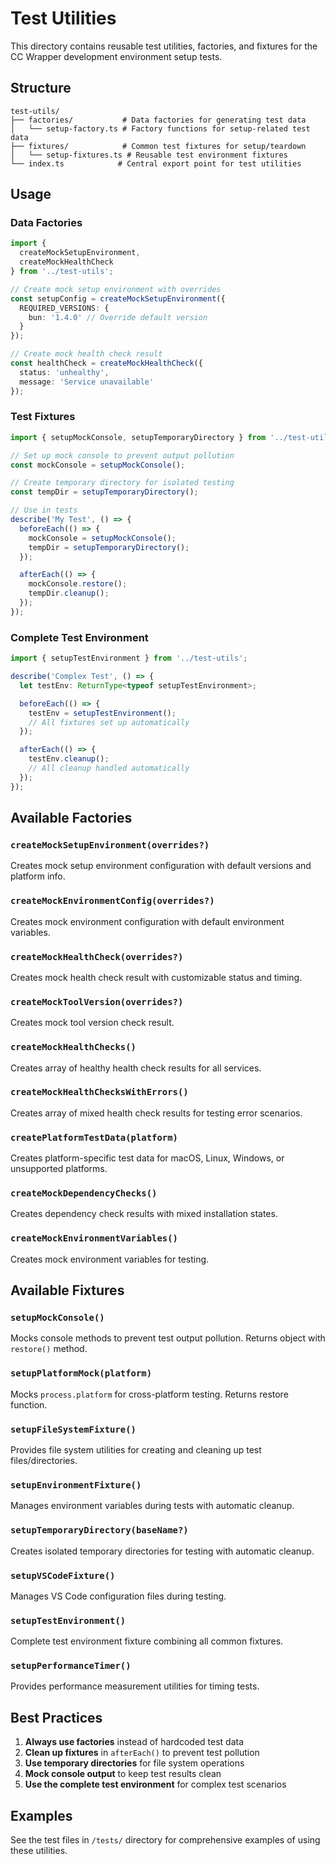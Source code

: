 # Test Utilities

This directory contains reusable test utilities, factories, and fixtures for the
CC Wrapper development environment setup tests.

## Structure

```
test-utils/
├── factories/           # Data factories for generating test data
│   └── setup-factory.ts # Factory functions for setup-related test data
├── fixtures/            # Common test fixtures for setup/teardown
│   └── setup-fixtures.ts # Reusable test environment fixtures
└── index.ts            # Central export point for test utilities
```

## Usage

### Data Factories

```typescript
import {
  createMockSetupEnvironment,
  createMockHealthCheck
} from '../test-utils';

// Create mock setup environment with overrides
const setupConfig = createMockSetupEnvironment({
  REQUIRED_VERSIONS: {
    bun: '1.4.0' // Override default version
  }
});

// Create mock health check result
const healthCheck = createMockHealthCheck({
  status: 'unhealthy',
  message: 'Service unavailable'
});
```

### Test Fixtures

```typescript
import { setupMockConsole, setupTemporaryDirectory } from '../test-utils';

// Set up mock console to prevent output pollution
const mockConsole = setupMockConsole();

// Create temporary directory for isolated testing
const tempDir = setupTemporaryDirectory();

// Use in tests
describe('My Test', () => {
  beforeEach(() => {
    mockConsole = setupMockConsole();
    tempDir = setupTemporaryDirectory();
  });

  afterEach(() => {
    mockConsole.restore();
    tempDir.cleanup();
  });
});
```

### Complete Test Environment

```typescript
import { setupTestEnvironment } from '../test-utils';

describe('Complex Test', () => {
  let testEnv: ReturnType<typeof setupTestEnvironment>;

  beforeEach(() => {
    testEnv = setupTestEnvironment();
    // All fixtures set up automatically
  });

  afterEach(() => {
    testEnv.cleanup();
    // All cleanup handled automatically
  });
});
```

## Available Factories

### `createMockSetupEnvironment(overrides?)`

Creates mock setup environment configuration with default versions and platform
info.

### `createMockEnvironmentConfig(overrides?)`

Creates mock environment configuration with default environment variables.

### `createMockHealthCheck(overrides?)`

Creates mock health check result with customizable status and timing.

### `createMockToolVersion(overrides?)`

Creates mock tool version check result.

### `createMockHealthChecks()`

Creates array of healthy health check results for all services.

### `createMockHealthChecksWithErrors()`

Creates array of mixed health check results for testing error scenarios.

### `createPlatformTestData(platform)`

Creates platform-specific test data for macOS, Linux, Windows, or unsupported
platforms.

### `createMockDependencyChecks()`

Creates dependency check results with mixed installation states.

### `createMockEnvironmentVariables()`

Creates mock environment variables for testing.

## Available Fixtures

### `setupMockConsole()`

Mocks console methods to prevent test output pollution. Returns object with
`restore()` method.

### `setupPlatformMock(platform)`

Mocks `process.platform` for cross-platform testing. Returns restore function.

### `setupFileSystemFixture()`

Provides file system utilities for creating and cleaning up test
files/directories.

### `setupEnvironmentFixture()`

Manages environment variables during tests with automatic cleanup.

### `setupTemporaryDirectory(baseName?)`

Creates isolated temporary directories for testing with automatic cleanup.

### `setupVSCodeFixture()`

Manages VS Code configuration files during testing.

### `setupTestEnvironment()`

Complete test environment fixture combining all common fixtures.

### `setupPerformanceTimer()`

Provides performance measurement utilities for timing tests.

## Best Practices

1. **Always use factories** instead of hardcoded test data
2. **Clean up fixtures** in `afterEach()` to prevent test pollution
3. **Use temporary directories** for file system operations
4. **Mock console output** to keep test results clean
5. **Use the complete test environment** for complex test scenarios

## Examples

See the test files in `/tests/` directory for comprehensive examples of using
these utilities.
